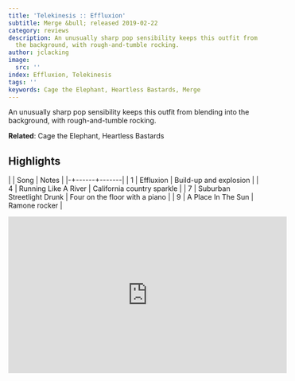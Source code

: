 ```yaml
---
title: 'Telekinesis :: Effluxion'
subtitle: Merge &bull; released 2019-02-22
category: reviews
description: An unusually sharp pop sensibility keeps this outfit from blending into
  the background, with rough-and-tumble rocking.
author: jclacking
image:
  src: ''
index: Effluxion, Telekinesis
tags: ''
keywords: Cage the Elephant, Heartless Bastards, Merge
---
```

An unusually sharp pop sensibility keeps this outfit from blending into the background, with rough-and-tumble rocking.<!--more-->

**Related**: Cage the Elephant, Heartless Bastards

## Highlights

| | Song | Notes |
|-+------+-------|
| 1 | Effluxion | Build-up and explosion |
| 4 | Running Like A River | California country sparkle |
| 7 | Suburban Streetlight Drunk | Four on the floor with a piano |
| 9 | A Place In The Sun | Ramone rocker |

<div class="tlo-detail-video"><iframe width="560" height="315" src="https://www.youtube.com/embed/bnPto_WE-d4" frameborder="0" allow="autoplay; encrypted-media" allowfullscreen></iframe></div>

